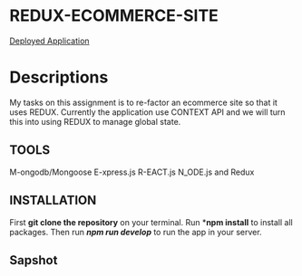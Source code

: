 # REDUX-ECOMMERCE-SITE

[Deployed Application]()
# Descriptions
My tasks on this assignment is to re-factor an ecommerce site so that it uses REDUX. Currently the application use CONTEXT API and we will turn this into using REDUX to manage global state.

## TOOLS
M-ongodb/Mongoose 
E-xpress.js
R-EACT.js
N_ODE.js and Redux

## INSTALLATION
 First **git clone the repository** on your terminal. Run ***npm install** to install all packages. Then run ***npm run develop*** to run the app in your server.

 ## Sapshot
